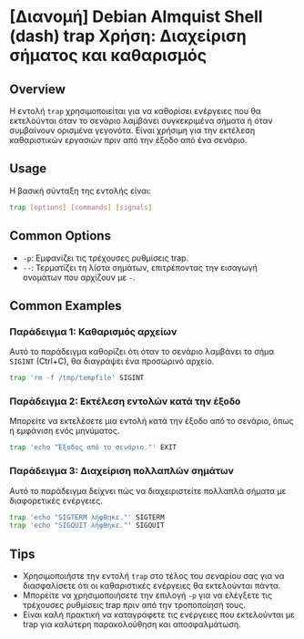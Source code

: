 # [Διανομή] Debian Almquist Shell (dash) trap Χρήση: Διαχείριση σήματος και καθαρισμός

## Overview
Η εντολή `trap` χρησιμοποιείται για να καθορίσει ενέργειες που θα εκτελούνται όταν το σενάριο λαμβάνει συγκεκριμένα σήματα ή όταν συμβαίνουν ορισμένα γεγονότα. Είναι χρήσιμη για την εκτέλεση καθαριστικών εργασιών πριν από την έξοδο από ένα σενάριο.

## Usage
Η βασική σύνταξη της εντολής είναι:

```sh
trap [options] [commands] [signals]
```

## Common Options
- `-p`: Εμφανίζει τις τρέχουσες ρυθμίσεις trap.
- `--`: Τερματίζει τη λίστα σημάτων, επιτρέποντας την εισαγωγή ονομάτων που αρχίζουν με `-`.

## Common Examples

### Παράδειγμα 1: Καθαρισμός αρχείων
Αυτό το παράδειγμα καθορίζει ότι όταν το σενάριο λαμβάνει το σήμα `SIGINT` (Ctrl+C), θα διαγράψει ένα προσωρινό αρχείο.

```sh
trap 'rm -f /tmp/tempfile' SIGINT
```

### Παράδειγμα 2: Εκτέλεση εντολών κατά την έξοδο
Μπορείτε να εκτελέσετε μια εντολή κατά την έξοδο από το σενάριο, όπως η εμφάνιση ενός μηνύματος.

```sh
trap 'echo "Έξοδος από το σενάριο."' EXIT
```

### Παράδειγμα 3: Διαχείριση πολλαπλών σημάτων
Αυτό το παράδειγμα δείχνει πώς να διαχειριστείτε πολλαπλά σήματα με διαφορετικές ενέργειες.

```sh
trap 'echo "SIGTERM λήφθηκε."' SIGTERM
trap 'echo "SIGQUIT λήφθηκε."' SIGQUIT
```

## Tips
- Χρησιμοποιήστε την εντολή `trap` στο τέλος του σεναρίου σας για να διασφαλίσετε ότι οι καθαριστικές ενέργειες θα εκτελούνται πάντα.
- Μπορείτε να χρησιμοποιήσετε την επιλογή `-p` για να ελέγξετε τις τρέχουσες ρυθμίσεις trap πριν από την τροποποίησή τους.
- Είναι καλή πρακτική να καταγράφετε τις ενέργειες που εκτελούνται με trap για καλύτερη παρακολούθηση και αποσφαλμάτωση.